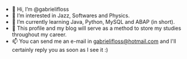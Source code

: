 - 👋 Hi, I’m @gabrielifloss
- 👀 I’m interested in Jazz, Softwares and Physics. 
- 🌱 I’m currently learning Java, Python, MySQL and ABAP (in short).
- 🐠 This profile and my blog will serve as a method to store my studies throughout my career.
- 📫 You can send me an e-mail in gabrielifloss@hotmail.com and I'll certainly reply you as soon as I see it :)

<!---
gabrielifloss/gabrielifloss is a ✨ special ✨ repository because its `README.md` (this file) appears on your GitHub profile.
You can click the Preview link to take a look at your changes.
--->
